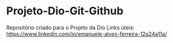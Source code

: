 # Projeto-Dio-Git-Github
Repositório criado para o Projeto da Dio
Links úteis: https://www.linkedin.com/in/emanuele-alves-ferreira-12a24a11a/  
